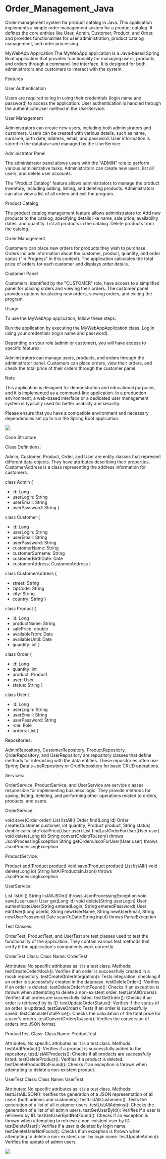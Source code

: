 # Order_Management_Java
Order management system for product catalog in Java.
This application implements a simple order management system for a product catalog.
It defines the core entities like User, Admin, Customer, Product, and Order, and provides functionalities for user administration, product catalog management, and order processing. 

MyWebApp Application
The MyWebApp application is a Java-based Spring Boot application that provides functionality for managing users, products, and orders through a command-line interface. It is designed for both administrators and customers to interact with the system.

Features

User Authentication

Users are required to log in using their credentials (login name and password) to access the application.
User authentication is handled through the authenticateUser method in the UserService.

User Management

Administrators can create new users, including both administrators and customers.
Users can be created with various details, such as name, surname, birth date, address, email, and password.
User information is stored in the database and managed by the UserService.

Administrator Panel

The administrator panel allows users with the "ADMIN" role to perform various administrative tasks.
Administrators can create new users, list all users, and delete user accounts.

The "Product Catalog" feature allows administrators to manage the product inventory, including adding, listing, and deleting products.
Administrators can also view a list of all orders and exit the program.

Product Catalog

The product catalog management feature allows administrators to:
Add new products to the catalog, specifying details like name, sale price, availability dates, and quantity.
List all products in the catalog.
Delete products from the catalog.

Order Management

Customers can place new orders for products they wish to purchase.
Orders include information about the customer, product, quantity, and order status ("In Progress" in this context).
The application calculates the total price of orders for each customer and displays order details.

Customer Panel

Customers, identified by the "CUSTOMER" role, have access to a simplified panel for placing orders and viewing their orders.
The customer panel provides options for placing new orders, viewing orders, and exiting the program.

Usage

To use the MyWebApp application, follow these steps:

Run the application by executing the MyWebAppApplication class.
Log in using your credentials (login name and password).

Depending on your role (admin or customer), you will have access to specific features:

Administrators can manage users, products, and orders through the administrator panel.
Customers can place orders, view their orders, and check the total price of their orders through the customer panel.

Note

This application is designed for demonstration and educational purposes, and it is implemented as a command-line application. In a production environment, a web-based interface or a dedicated user management system is typically used for better usability and security.

Please ensure that you have a compatible environment and necessary dependencies set up to run the Spring Boot application.

![](src/Main_class.png)

Code Structure

Class Definitions:

Admin, Customer, Product, Order, and User are entity classes that represent different data objects. They have attributes describing their properties.
CustomerAddress is a class representing the address information for customers.

class Admin {
- id: Long
- userLogin: String
- userEmail: String
- userPassword: String
  }

class Customer {
- id: Long
- userLogin: String
- userEmail: String
- userPassword: String
- customerName: String
- customerSurname: String
- customerBirthDate: Date
- customerAddress: CustomerAddress
  }

class CustomerAddress {
- street: String
- zipCode: String
- city: String
- country: String
  }

class Product {
- id: Long
- productName: String
- salePrice: double
- availableFrom: Date
- availableUntil: Date
- quantity: int
  }

class Order {
- id: Long
- quantity: int
- product: Product
- user: User
- status: String
  }

class User {
- id: Long
- userLogin: String
- userEmail: String
- userPassword: String
- role: Role
- orders: List<Order>
  }

Repositories:

AdminRepository, CustomerRepository, ProductRepository, OrderRepository, and UserRepository are repository classes that define methods for interacting with the data entities. These repositories often use Spring Data's JpaRepository or CrudRepository for basic CRUD operations.

Services:

OrderService, ProductService, and UserService are service classes responsible for implementing business logic. They provide methods for saving, listing, deleting, and performing other operations related to orders, products, and users.

OrderService:

void save(Order order)
List<Order> listAll()
Order find(Long id)
Order create(Customer customer, int quantity, Product product, String status)
double calculateTotalPrice(User user)
List<Order> findLastOrderForUser(User user)
void delete(Long id)
String convertOrdersToJson() throws JsonProcessingException
String getOrdersJsonForUser(User user) throws JsonProcessingException

ProductService:

Product add(Product product)
void save(Product product)
List<Product> listAll()
void delete(Long id)
String listAllProductsInJson() throws JsonProcessingException

UserService:

List<User> listAll()
String listAllJSOn() throws JsonProcessingException
void save(User user)
User get(Long id)
void delete(String userLogin)
User authenticateUser(String enteredLogin, String enteredPassword)
User editUser(Long userId, String newUserName, String newUserEmail, String newUserPassword)
Date scanToDate(String input) throws ParseException

Test Classes:

OrderTest, ProductTest, and UserTest are test classes used to test the functionality of the application. They contain various test methods that verify if the application's components work correctly.


OrderTest Class:
Class Name: OrderTest

Attributes: No specific attributes as it is a test class.
Methods:
testCreateOrderMock(): Verifies if an order is successfully created in a mock repository.
testCreateOrderIntegration(): Tests integration, checking if an order is successfully created in the database.
testDeleteOrder(): Verifies if an order is deleted.
testDeleteOrderNotFound(): Checks if an exception is thrown when attempting to delete a non-existent order.
testListAllOrders(): Verifies if all orders are successfully listed.
testGetOrder(): Checks if an order is retrieved by its ID.
testUpdateOrderStatus(): Verifies if the status of an order is updated.
testSaveOrder(): Tests if an order is successfully saved.
testCalculateTotalPrice(): Checks the calculation of the total price for a user's orders.
testConvertOrdersToJson(): Verifies the conversion of orders into JSON format.

ProductTest Class:
Class Name: ProductTest

Attributes: No specific attributes as it is a test class.
Methods:
testAddProduct(): Verifies if a product is successfully added to the repository.
testListAllProducts(): Checks if all products are successfully listed.
testDeleteProduct(): Verifies if a product is deleted.
testDeleteProductNotFound(): Checks if an exception is thrown when attempting to delete a non-existent product.

UserTest Class:
Class Name: UserTest

Attributes: No specific attributes as it is a test class.
Methods:
testListAllJSON(): Verifies the generation of a JSON representation of all users (both admins and customers).
testListAllCustomers(): Tests the generation of a list of all customer users.
testListAllAdmins(): Checks the generation of a list of all admin users.
testGetUserById(): Verifies if a user is retrieved by ID.
testGetUserByIdNotFound(): Checks if an exception is thrown when attempting to retrieve a non-existent user by ID.
testDeleteUser(): Verifies if a user is deleted by login name.
testDeleteUserNotFound(): Checks if an exception is thrown when attempting to delete a non-existent user by login name.
testUpdateAdmin(): Verifies the update of admin users.


![](src/uml_diagram.png)


